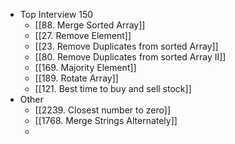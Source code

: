 - Top Interview 150
	- [[88. Merge Sorted Array]]
	- [[27. Remove Element]]
	- [[23. Remove Duplicates from sorted Array]]
	- [[80. Remove Duplicates from sorted Array II]]
	- [[169. Majority Element]]
	- [[189. Rotate Array]]
	- [[121. Best time to buy and sell stock]]
- Other
	- [[2239. Closest number to zero]]
	- [[1768. Merge Strings Alternately]]
	-